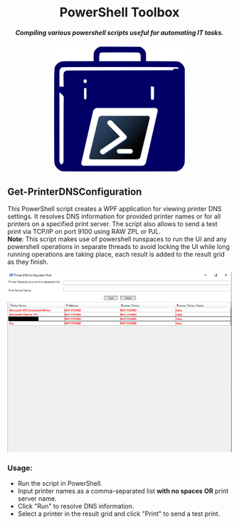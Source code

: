 <div align="center">

# PowerShell Toolbox
##### Compiling various powershell scripts useful for automating IT tasks.

<img alt="PowerShell Toolbox" height="280" src="/assets/powershell-toolbox.png" />
</div>

## Get-PrinterDNSConfiguration

This PowerShell script creates a WPF application for viewing printer DNS settings. It resolves DNS information for provided printer names or for all printers on a specified print server. The script also allows to send a test print via TCP/IP on port 9100 using RAW ZPL or PJL.<br/>
**Note**: This script makes use of powershell runspaces to run the UI and any powershell operations in separate threads to avoid locking the UI while long running operations are taking place, each result is added to the result grid as they finish.

<img alt="Get-PrinterDNSConfiguration screenshot" src="/assets/get-printerdnsconfiguration-screenshot.png"/>

### Usage:
- Run the script in PowerShell.
- Input printer names as a comma-separated list **with no spaces** **OR** print server name.
- Click "Run" to resolve DNS information.
- Select a printer in the result grid and click "Print" to send a test print.
